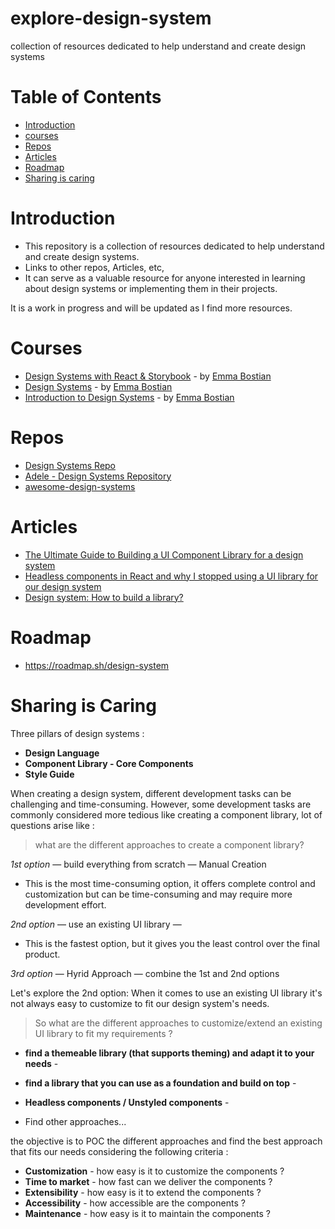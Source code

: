 # explore-design-system

collection of resources dedicated to help understand and create design systems

# Table of Contents

- [Introduction](#introduction)
- [courses](#courses)
- [Repos](#repos)
- [Articles](#articles)
- [Roadmap](#roadmap)
- [Sharing is caring](#sharing-is-caring)

# Introduction

- This repository is a collection of resources dedicated to help understand and create design systems.
- Links to other repos, Articles, etc,
- It can serve as a valuable resource for anyone interested in learning about design systems or implementing them in their projects.

It is a work in progress and will be updated as I find more resources.

# Courses

- [Design Systems with React & Storybook](https://frontendmasters.com/courses/design-systems/) - by [Emma Bostian](https://twitter.com/emmabostian)
- [Design Systems](https://static.frontendmasters.com/resources/2020-03-12-design-systems-storybook/design-systems-formatted.pdf) - by [Emma Bostian](https://twitter.com/emmabostian)
- [Introduction to Design Systems](https://fem-design-systems.netlify.app/) - by [Emma Bostian](https://twitter.com/emmabostian)

# Repos

- [Design Systems Repo](https://designsystemsrepo.com/)
- [Adele - Design Systems Repository](https://adele.uxpin.com/)
- [awesome-design-systems](https://github.com/alexpate/awesome-design-systems)

# Articles

- [The Ultimate Guide to Building a UI Component Library for a design system](https://www.telerik.com/blogs/ultimate-guide-to-building-ui-component-library-part-1-plan)
- [Headless components in React and why I stopped using a UI library for our design system](https://medium.com/@nirbenyair/headless-components-in-react-and-why-i-stopped-using-ui-libraries-a8208197c268)
- [Design system: How to build a library?](https://bootcamp.uxdesign.cc/design-system-how-to-build-a-library-637c066a64df)

# Roadmap

- https://roadmap.sh/design-system

# Sharing is Caring

Three pillars of design systems :

- **Design Language**
- **Component Library - Core Components**
- **Style Guide**

When creating a design system, different development tasks can be challenging and time-consuming. However, some development tasks are commonly considered more tedious like creating a component library, lot of questions arise like :

> what are the different approaches to create a component library?

_1st option_ — build everything from scratch — Manual Creation

- This is the most time-consuming option, it offers complete control and customization but can be time-consuming and may require more development effort.

_2nd option_ — use an existing UI library —

- This is the fastest option, but it gives you the least control over the final product.

_3rd option_ — Hyrid Approach — combine the 1st and 2nd options

Let's explore the 2nd option:
When it comes to use an existing UI library it's not always easy to customize to fit our design system's needs.

> So what are the different approaches to customize/extend an existing UI library to fit my requirements ?

- **find a themeable library (that supports theming) and adapt it to your needs** -
- **find a library that you can use as a foundation and build on top** -
- **Headless components / Unstyled components** -

- Find other approaches...

the objective is to POC the different approaches and find the best approach that fits our needs considering the following criteria :

- **Customization** - how easy is it to customize the components ?
- **Time to market** - how fast can we deliver the components ?
- **Extensibility** - how easy is it to extend the components ?
- **Accessibility** - how accessible are the components ?
- **Maintenance** - how easy is it to maintain the components ?
